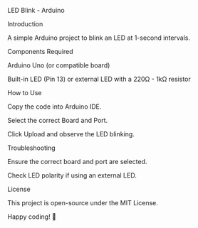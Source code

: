 LED Blink - Arduino

Introduction

A simple Arduino project to blink an LED at 1-second intervals.

Components Required

Arduino Uno (or compatible board)

Built-in LED (Pin 13) or external LED with a 220Ω - 1kΩ resistor

How to Use

Copy the code into Arduino IDE.

Select the correct Board and Port.

Click Upload and observe the LED blinking.

Troubleshooting

Ensure the correct board and port are selected.

Check LED polarity if using an external LED.

License

This project is open-source under the MIT License.

Happy coding! 🚀
